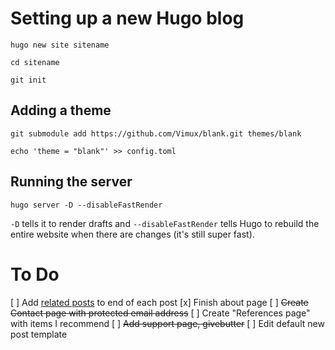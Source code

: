 # Setting up a new Hugo blog

`hugo new site sitename`

`cd sitename`

`git init`

## Adding a theme

`git submodule add https://github.com/Vimux/blank.git themes/blank`

`echo 'theme = "blank"' >> config.toml`

## Running the server

`hugo server -D --disableFastRender`

`-D` tells it to render drafts and `--disableFastRender` tells Hugo to rebuild the entire website when there are changes (it's still super fast).

# To Do

[ ] Add [related posts](https://www.pakstech.com/blog/hugo-related-pages/) to end of each post
[x] Finish about page
[ ] ~~Create Contact page with protected email address~~
[ ] Create "References page" with items I recommend
[ ] ~~Add support page, givebutter~~
[ ] Edit default new post template
